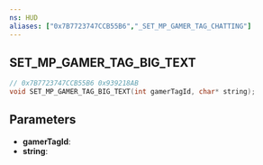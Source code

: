 ```yaml
---
ns: HUD
aliases: ["0x7B7723747CCB55B6","_SET_MP_GAMER_TAG_CHATTING"]
---
```

## SET_MP_GAMER_TAG_BIG_TEXT

```c
// 0x7B7723747CCB55B6 0x939218AB
void SET_MP_GAMER_TAG_BIG_TEXT(int gamerTagId, char* string);
```

## Parameters
* **gamerTagId**: 
* **string**: 

